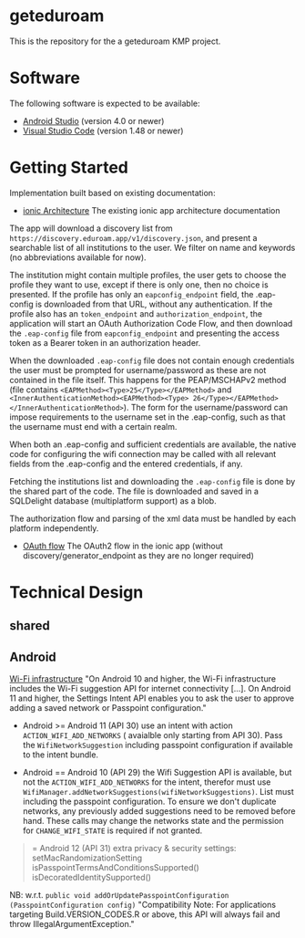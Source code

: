 geteduroam
=================

This is the repository for the a geteduroam KMP project.

# Software

The following software is expected to be available:

- [Android Studio](https://developer.android.com/studio/) (version 4.0 or newer)
- [Visual Studio Code](https://code.visualstudio.com) (version 1.48 or newer)

# Getting Started

Implementation built based on existing documentation:

- [ionic Architecture](https://github.com/geteduroam/ionic-app/blob/architecture/ARCHITECTURE.md)
  The existing ionic app architecture documentation

The app will download a discovery list from `https://discovery.eduroam.app/v1/discovery.json`, and
present a searchable list of all institutions to the user. We filter on name and keywords (no
abbreviations available for now).

The institution might contain multiple profiles, the user gets to choose the profile they want to
use, except if there is only one, then no choice is presented. If the profile has only an
`eapconfig_endpoint` field, the .eap-config is downloaded from that URL, without any authentication.
If the profile also has an `token_endpoint` and `authorization_endpoint`, the application will start
an OAuth Authorization Code Flow, and then download the `.eap-config` file from `eapconfig_endpoint`
and presenting the access token as a Bearer token in an authorization header.

When the downloaded `.eap-config` file does not contain enough credentials the user must be prompted
for username/password as these are not contained in the file itself. This happens for the
PEAP/MSCHAPv2 method (file contains `<EAPMethod><Type>25</Type></EAPMethod>`
and `<InnerAuthenticationMethod><EAPMethod><Type>
26</Type></EAPMethod></InnerAuthenticationMethod>`). The form for the username/password can impose
requirements to the username set in the .eap-config, such as that the username must end with a
certain realm.

When both an .eap-config and sufficient credentials are available, the native code for configuring
the wifi connection may be called with all relevant fields from the .eap-config and the entered
credentials, if any.

Fetching the institutions list and downloading the `.eap-config` file is done by the shared part of
the code. The file is downloaded and saved in a SQLDelight database (multiplatform support) as a
blob.

The authorization flow and parsing of the xml data must be handled by each platform independently.

- [OAuth flow](https://github.com/geteduroam/lets-wifi/blob/master/API.md#authorization-endpoint)
  The OAuth2 flow in the ionic app (without discovery/generator_endpoint as they are no longer
  required)

# Technical Design

## shared

## Android

[Wi-Fi infrastructure](https://developer.android.com/guide/topics/connectivity/wifi-infrastructure)
"On Android 10 and higher, the Wi-Fi infrastructure includes the Wi-Fi suggestion API for internet
connectivity [...]. On Android 11 and higher, the Settings Intent API enables you to ask the user to
approve adding a saved network or Passpoint configuration."

* Android >= Android 11 (API 30) use an intent with action `ACTION_WIFI_ADD_NETWORKS` (
  avaialble only starting from API 30). Pass the `WifiNetworkSuggestion` including passpoint
  configuration if available to the intent bundle.


* Android == Android 10 (API 29) the Wifi Suggestion API is available, but not
  the `ACTION_WIFI_ADD_NETWORKS` for the intent, therefor must use
  `WifiManager.addNetworkSuggestions(wifiNetworkSuggestions)`. List must including the passpoint
  configuration. To ensure we don't duplicate networks, any previously added suggestions need to be
  removed before hand. These calls may change the networks state and the permission
  for `CHANGE_WIFI_STATE` is required if not granted.

> = Android 12 (API 31)
> extra privacy & security settings:
> setMacRandomizationSetting
> isPasspointTermsAndConditionsSupported()
> isDecoratedIdentitySupported()

NB:
w.r.t. `public void addOrUpdatePasspointConfiguration (PasspointConfiguration config)`
"Compatibility Note: For applications targeting Build.VERSION_CODES.R or above, this API will always
fail and throw IllegalArgumentException."
